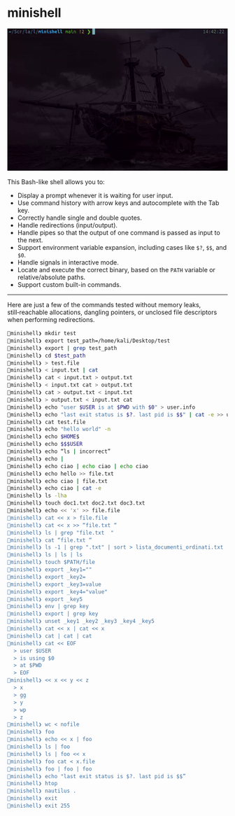 # minishell

![MiniShell Demo](https://raw.githubusercontent.com/buggcatcher/public/main/various/minishow.gif)

This Bash-like shell allows you to:

- Display a prompt whenever it is waiting for user input.
- Use command history with arrow keys and autocomplete with the Tab key.
- Correctly handle single and double quotes.
- Handle redirections (input/output).
- Handle pipes so that the output of one command is passed as input to the next.
- Support environment variable expansion, including cases like `$?`, `$$`, and `$0`.
- Handle signals in interactive mode.
- Locate and execute the correct binary, based on the `PATH` variable or relative/absolute paths.
- Support custom built-in commands.

---

Here are just a few of the commands tested without memory leaks, still‑reachable allocations, dangling pointers, or unclosed file descriptors when performing redirections.

```bash
🔹minishell❯ mkdir test
🔹minishell❯ export test_path=/home/kali/Desktop/test
🔹minishell❯ export | grep test_path
🔹minishell❯ cd $test_path
🔹minishell❯ > test.file
🔹minishell❯ < input.txt | cat 
🔹minishell❯ cat < input.txt > output.txt
🔹minishell❯ < input.txt cat > output.txt
🔹minishell❯ cat > output.txt < input.txt
🔹minishell❯ > output.txt < input.txt cat
🔹minishell❯ echo "user $USER is at $PWD with $0" > user.info
🔹minishell❯ echo "last exit status is $?. last pid is $$" | cat -e >> user.info
🔹minishell❯ cat test.file
🔹minishell❯ echo "hello world" -n
🔹minishell❯ echo $HOME$
🔹minishell❯ echo $$$USER
🔹minishell❯ echo “ls | incorrect”
🔹minishell❯ echo |
🔹minishell❯ echo ciao | echo ciao | echo ciao 
🔹minishell❯ echo hello >> file.txt 
🔹minishell❯ echo ciao | file.txt 
🔹minishell❯ echo ciao | cat -e
🔹minishell❯ ls -lha
🔹minishell❯ touch doc1.txt doc2.txt doc3.txt
🔹minishell❯ echo << 'x' >> file.file
🔹minishell❯ cat << x > file.file
🔹minishell❯ cat << x >> “file.txt “
🔹minishell❯ ls | grep "file.txt  "
🔹minishell❯ cat “file.txt “
🔹minishell❯ ls -1 | grep ".txt" | sort > lista_documenti_ordinati.txt
🔹minishell❯ ls | ls | ls
🔹minishell❯ touch $PATH/file
🔹minishell❯ export _key1=""
🔹minishell❯ export _key2=
🔹minishell❯ export _key3=value
🔹minishell❯ export _key4="value"
🔹minishell❯ export _key5
🔹minishell❯ env | grep key
🔹minishell❯ export | grep key
🔹minishell❯ unset _key1 _key2 _key3 _key4 _key5
🔹minishell❯ cat << x | cat << x 
🔹minishell❯ cat | cat | cat
🔹minishell❯ cat << EOF
  > user $USER
  > is using $0
  > at $PWD
  > EOF
🔹minishell❯ << x << y << z                                                                                                                                                                                                                     
  > x
  > gg
  > y
  > wp
  > z
🔹minishell❯ wc < nofile
🔹minishell❯ foo
🔹minishell❯ echo << x | foo 
🔹minishell❯ ls | foo 
🔹minishell❯ ls | foo << x 
🔹minishell❯ foo cat < x.file 
🔹minishell❯ foo | foo | foo 
🔹minishell❯ echo "last exit status is $?. last pid is $$”
🔹minishell❯ htop
🔹minishell❯ nautilus .
🔹minishell❯ exit
🔹minishell❯ exit 255
```
